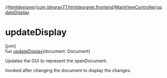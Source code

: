//[htmldesigner](../../../index.md)/[com.jdngray77.htmldesigner.frontend](../index.md)/[MainViewController](index.md)/[updateDisplay](update-display.md)

# updateDisplay

[jvm]\
fun [updateDisplay](update-display.md)(document: Document)

Updates the GUI to represent the openDocument.

Invoked after changing the document to display the changes.
